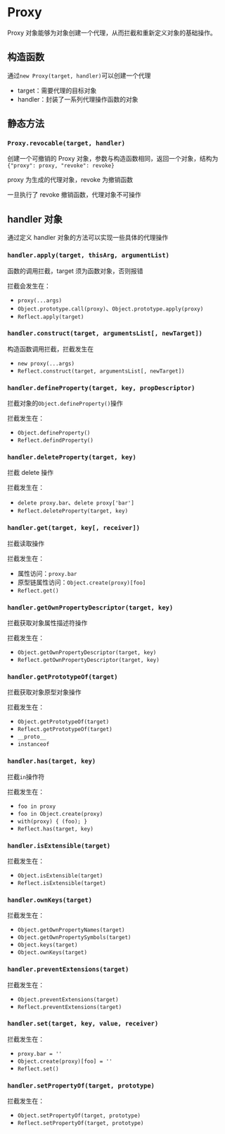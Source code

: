 # Proxy

Proxy 对象能够为对象创建一个代理，从而拦截和重新定义对象的基础操作。

## 构造函数

通过`new Proxy(target, handler)`可以创建一个代理

- target：需要代理的目标对象
- handler：封装了一系列代理操作函数的对象

## 静态方法

### `Proxy.revocable(target, handler)`

创建一个可撤销的 Proxy 对象，参数与构造函数相同，返回一个对象，结构为`{"proxy": proxy, "revoke": revoke}`

proxy 为生成的代理对象，revoke 为撤销函数

一旦执行了 revoke 撤销函数，代理对象不可操作

## handler 对象

通过定义 handler 对象的方法可以实现一些具体的代理操作

### `handler.apply(target, thisArg, argumentList)`

函数的调用拦截，target 须为函数对象，否则报错

拦截会发生在：

- `proxy(...args)`
- `Object.prototype.call(proxy)`、`Object.prototype.apply(proxy)`
- `Reflect.apply(target)`

### `handler.construct(target, argumentsList[, newTarget])`

构造函数调用拦截，拦截发生在

- `new proxy(...args)`
- `Reflect.construct(target, argumentsList[, newTarget])`

### `handler.defineProperty(target, key, propDescriptor)`

拦截对象的`Object.defineProperty()`操作

拦截发生在：

- `Object.defineProperty()`
- `Reflect.defindProperty()`

### `handler.deleteProperty(target, key)`

拦截 delete 操作

拦截发生在：

- `delete proxy.bar`、`delete proxy['bar']`
- `Reflect.deleteProperty(target, key)`

### `handler.get(target, key[, receiver])`

拦截读取操作

拦截发生在：

- 属性访问：`proxy.bar`
- 原型链属性访问：`Object.create(proxy)[foo]`
- `Reflect.get()`

### `handler.getOwnPropertyDescriptor(target, key)`

拦截获取对象属性描述符操作

拦截发生在：

- `Object.getOwnPropertyDescriptor(target, key)`
- `Reflect.getOwnPropertyDescriptor(target, key)`

### `handler.getPrototypeOf(target)`

拦截获取对象原型对象操作

拦截发生在：

- `Object.getPrototypeOf(target)`
- `Reflect.getPrototypeOf(target)`
- `__proto__`
- `instanceof`

### `handler.has(target, key)`

拦截`in`操作符

拦截发生在：

- `foo in proxy`
- `foo in Object.create(proxy)`
- `with(proxy) { (foo); }`
- `Reflect.has(target, key)`

### `handler.isExtensible(target)`

拦截发生在：

- `Object.isExtensible(target)`
- `Reflect.isExtensible(target)`

### `handler.ownKeys(target)`

拦截发生在：

- `Object.getOwnPropertyNames(target)`
- `Object.getOwnPropertySymbols(target)`
- `Object.keys(target)`
- `Object.ownKeys(target)`

### `handler.preventExtensions(target)`

拦截发生在：

- `Object.preventExtensions(target)`
- `Reflect.preventExtensions(target)`

### `handler.set(target, key, value, receiver)`

拦截发生在：

- `proxy.bar = ''`
- `Object.create(proxy)[foo] = ''`
- `Reflect.set()`

### `handler.setPropertyOf(target, prototype)`

拦截发生在：

- `Object.setPropertyOf(target, prototype)`
- `Reflect.setPropertyOf(target, prototype)`